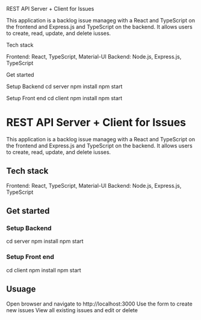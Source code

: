 REST API Server + Client for Issues

This application is a backlog issue manageg with a React and TypeScript on the frontend and Express.js and TypeScript on the backend. It allows users to create, read, update, and delete iusses.

Tech stack

Frontend: React, TypeScript, Material-UI
Backend: Node.js, Express.js, TypeScript


Get started

Setup Backend
cd server 
npm install
npm start

Setup Front end
cd client 
npm install
npm start 


# REST API Server + Client for Issues

This application is a backlog issue manageg with a React and TypeScript on the frontend and Express.js and TypeScript on the backend. It allows users to create, read, update, and delete iusses.

## Tech stack
Frontend: React, TypeScript, Material-UI
Backend: Node.js, Express.js, TypeScript


## Get started

### Setup Backend
cd server 
npm install
npm start

### Setup Front end
cd client 
npm install
npm start 


## Usuage
Open browser and navigate to http://localhost:3000
Use the form to create new issues
View all existing issues and edit or delete